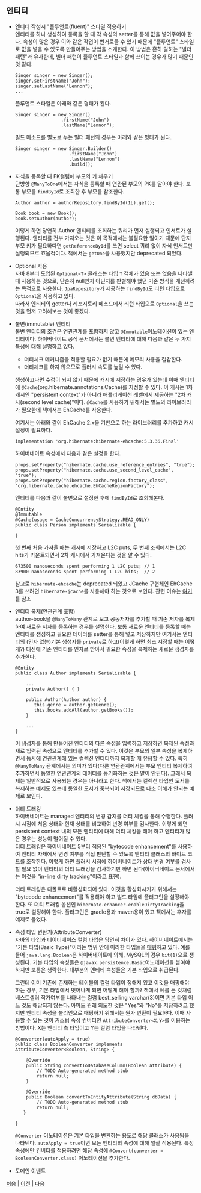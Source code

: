 ## 엔티티

- 엔티티 작성시 "플루언트(fluent)" 스타일 적용하기  
엔티티를 하나 생성하여 등록을 할 때 각 속성의 setter를 통해 값을 넣어주어야 한다. 속성이 많은 경우 이와 같은 작업이 번거로울 수 있기 때문에 "플루언트" 스타일로 값을 넣을 수 있도록 만들어주는 방법을 소개한다. 이 방법은 흔히 말하는 "빌더 패턴"과 유사한데, 빌더 패턴이 플루언트 스타일과 함께 쓰이는 경우가 많기 때문인 것 같다. 

   ```
   Singer singer = new Singer();
   singer.setFirstName("John");
   singer.setLastName("Lennon");
   ...
   ```
   플루언트 스타일은 아래와 같은 형태가 된다.
   ```
   Singer singer = new Singer()
                    .firstName("John")
                    .lastName("Lennon");
   ```
   빌드 메소드를 별도로 두는 빌더 패턴의 경우는 아래와 같은 형태가 된다.

   ```
   Singer singer = new Singer.Builder()
                       .firstName("John")
                       .lastName("Lennon")
                       .build();
   ```
- 자식을 등록할 때 FK컬럼에 부모의 키 채우기  
단방향 `@ManyToOne`에서는 자식을 등록할 때 연관된 부모의 PK를 알아야 한다. 보통 부모를 `findById`로 조회한 후 부모를 참조한다. 

   ```
   Author author = authorRepository.findById(1L).get();

   Book book = new Book();
   book.setAuthor(author);
   ```
   이렇게 하면 당연히 Author 엔티티를 조회하는 쿼리가 먼저 실행되고 인서트가 실행된다. 엔티티를 전부 가져오는 것은 이 목적에서는 불필요한 일이기 때문에 단지 부모 키가 필요하다면 `getReferenceById`를 쓰면 select 쿼리 없이 자식 인서트만 실행되므로 효율적이다. 책에서는 `getOne`을 사용했지만 deprecated 되었다.
   
- Optional 사용  
자바 8부터 도입된 `Optional<T>` 클래스는 타입 `T` 객체가 있음 또는 없음을 나타낼 때 사용하는 것으로, 단순히 null인지 아닌지를 판별해야 했던 기존 방식을 개선하려는 목적으로 사용한다. 
`JpaRepository`가 제공하는 `findById`도 리턴 타입으로 `Optional`을 사용하고 있다.  
따라서 엔티티의 getter나 레포지토리 메소드에서 리턴 타입으로 `Optional`을 쓰는 것을 먼저 고려해보는 것이 좋겠다. 

- 불변(immutable) 엔티티  
불변 엔티티의 조건은 연관관계를 포함하지 않고 `@Immutable`어노테이션이 있는 엔티티이다. 하이버네이트 공식 문서에서는 불변 엔티티에 대해 다음과 같은 두 가지 특성에 대해 설명하고 있다.

  - 더티체크 메커니즘을 적용할 필요가 없기 때문에 메모리 사용을 절감한다.
  - 더티체크를 하지 않으므로 플러시 속도를 높일 수 있다.

  생성하고나면 수정이 되지 않기 때문에 캐시에 저장하는 경우가 있는데 이때 엔티티에 `@Cache`(org.hibernate.annotations.Cache)를 지정할 수 있다. 이 캐시는 1차 캐시인 "persistent context"가 아니라 애플리케이션 레벨에서 제공하는 "2차 캐시(second level cache)"이다. `@Cache`를 사용하기 위해서는 별도의 라이브러리가 필요한데 책에서는 EhCache를 사용한다.  

  여기서는 아래와 같이 EhCache 2.x을 기반으로 하는 라이브러리를 추가하고 캐시 설정이 필요하다. 
  ```
  implementation 'org.hibernate:hibernate-ehcache:5.3.36.Final'
  ```
  하이버네이트 속성에서 다음과 같은 설정을 한다.
  ```
  props.setProperty("hibernate.cache.use_reference_entries", "true");		
  props.setProperty("hibernate.cache.use_second_level_cache", "true");
  props.setProperty("hibernate.cache.region.factory_class", "org.hibernate.cache.ehcache.EhCacheRegionFactory");
  ```
  엔티티를 다음과 같이 불변으로 설정한 후에 `findById`로 조회해본다. 
  ```
  @Entity
  @Immutable
  @Cache(usage = CacheConcurrencyStrategy.READ_ONLY)
  public class Person implements Serializable {

  }
  ```
  첫 번째 처음 가져올 때는 캐시에 저장하고 L2C puts, 두 번째 조회에서는 L2C hits가 카운트되면서 2차 캐시에서 가져온다는 것을 알 수 있다.
  ```
  673500 nanoseconds spent performing 1 L2C puts; // 1
  83900 nanoseconds spent performing 1 L2C hits;  // 2
  ``` 
  
  참고로 `hibernate-ehcache`는 deprecated 되었고 JCache 구현체인 EhCache 3를 쓰려면 `hibernate-jcache`를 사용해야 하는 것으로 보인다. 관련 이슈는 [여기](https://hibernate.atlassian.net/browse/HHH-12441)를 참조


- 엔티티 복제(연관관계 포함)  
author-book을 `@ManyToMany` 관계로 보고 공동저자를 추가할 때 기존 저자를 복제하여 새로운 저자를 등록하는 경우를 설명한다. 보통 새로운 엔티티를 등록할 때는 엔티티를 생성하고 필요한 데이터를 setter를 통해 넣고 저장하지만 여기서는 엔티티의 (인자 없는)기본 생성자를 `private`로 하고(이렇게 하면 최초 저장할 때는 어떻게?) 대신에 기존 엔티티를 인자로 받아서 필요한 속성을 복제하는 새로운 생성자를 추가한다.  

  ```
  @Entity
  public class Author implements Serializable {
      
      ...
      private Author() { }

      public Author(Author author) {
         this.genre = author.getGenre();
         this.books.addAll(author.getBooks());
      }

      ...
  }  
  ```
  이 생성자를 통해 만들어진 엔티티의 다른 속성을 입력하고 저장하면 복제된 속성과 새로 입력된 속성으로 엔티티를 추가할 수 있다. 이것은 부모의 일부 속성을 복제하면서 동시에 연관관계에 있는 컬렉션 엔티티까지 복제할 때 유용할 수 있다. 특히 `@ManyToMany` 관계에서는 의미가 있다(다른 연관관계에서는 부모 엔티티 복제하여 추가하면서 동일한 연관관계의 데이터를 동기화하는 것은 말이 안된다). 그래서 복제는 일반적으로 사용되는 경우는 아니라고 한다. 책에서는 컬렉션 타입인 도서를 복제하는 예제도 있는데 동일한 도서가 중복되어 저장되므로 다소 이해가 안되는 예제로 보인다.
  
- 더티 트래킹  
하이버네이트는 managed 엔티티의 변경 감지를 더티 체킹을 통해 수행한다. 플러시 시점에 처음 상태와 현재 상태를 비교하여 변경 여부를 검사한다. 이렇게 되면 persistent context 내의 모든 엔티티에 대해 더티 체킹을 해야 하고 엔티티가 많은 경우는 성능이 떨어질 수 있다.  
  더티 트래킹은 하이버네이트 5부터 적용된 "bytecode enhancement"를 사용하여 엔티티 자체에서 변경 여부를 직접 판단할 수 있도록 엔티티 클래스의 바이트 코드를 조작한다. 이렇게 하면 플러시 시점에 하이버네이트가 상태 변경 여부를 검사할 필요 없이 엔티티의 더티 트래킹을 검사하기만 하면 된다(하이버네이트 문서에서는 이것을 "in-line dirty tracking"이라고 표현).  

  더티 트래킹은 디폴트로 비활성화되어 있다. 이것을 활성화시키기 위해서는 "bytecode enhancement"를 적용해야 하고 빌드 타임에 플러그인을 설정해야 한다. 또 더티 트래킹 옵션인 `hibernate.enhancer.enableDirtyTracking`을 true로 설정해야 한다. 플러그인은 gradle용과 maven용이 있고 책에서는 후자를 예제로 들었다.

- 속성 타입 변환기(AttributeConverter)  
자바의 타입과 데이터베이스 컬럼 타입은 당연히 차이가 있다. 하이버네이트에서는 "기본 타입(Basic Type)"이라는 범위 안에 이러한 타입들을 [매핑](https://docs.jboss.org/hibernate/orm/5.3/userguide/html_single/Hibernate_User_Guide.html#basic)하고 있다. 예를 들어 `java.lang.Boolean`은 하이버네이트에 의해, MySQL의 경우 `bit(1)`으로 생성된다. 기본 타입의 속성들은 `@javax.persistence.Basic`어노테이션을 붙여야 하지만 보통은 생략한다. 대부분의 엔티티 속성들은 기본 타입으로 취급된다.  

  그런데 이미 기존에 존재하는 테이블의 컬럼 타입이 정해져 있고 이것을 매핑해야 하는 경우, 기본 타입에서 벗어나게 되면 어떻게 해야 할까? 책에서 예를 든 것처럼 베스트셀러 작가여부를 나타내는 컬럼 best_selling varchar(3)이면 기본 타입 어느 것도 해당되지 않는다. 아마도 원래 의도한 것은 "Yes"와 "No"를 저장하려고 했지만 엔티티 속성을 불리언으로 매핑하기 위해서는 뭔가 변환이 필요하다. 이때 사용할 수 있는 것이 커스텀 속성 컨버터인 `AttributeConverter<X,Y>`를 이용하는 방법이다. X는 엔티티 측 타입이고 Y는 컬럼 타입을 나타낸다. 

  ```
  @Converter(autoApply = true)
  public class BooleanConverter implements AttributeConverter<Boolean, String> {

	  @Override
	  public String convertToDatabaseColumn(Boolean attribute) {
		  // TODO Auto-generated method stub
		  return null;
	  }

	  @Override
	  public Boolean convertToEntityAttribute(String dbData) {
		  // TODO Auto-generated method stub
		  return null;
	 }

  }
  ```
  `@Converter` 어노테이션은 기본 타입을 변환하는 용도로 해당 클래스가 사용됨을 나타낸다. `autoApply = true`이면 모든 엔티티의 속성에 대해 일괄 적용된다. 특정 속성에만 컨버터를 적용하려면 해당 속성에 `@Convert(converter = BooleanConverter.class)` 어노테이션을 추가한다.

- 도메인 이벤트  



[처음](../README.md) | [이전](../01/README.md) | [다음](../03/README.md) 